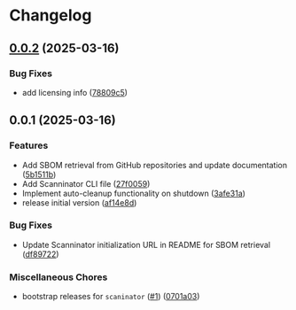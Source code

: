 # Changelog

## [0.0.2](https://github.com/sbominator/scaninator/compare/v0.0.1...v0.0.2) (2025-03-16)


### Bug Fixes

* add licensing info ([78809c5](https://github.com/sbominator/scaninator/commit/78809c532153fbe420c8d417f9e2a61c98e06298))

## 0.0.1 (2025-03-16)


### Features

* Add SBOM retrieval from GitHub repositories and update documentation ([5b1511b](https://github.com/sbominator/scaninator/commit/5b1511bf32f2de92fdd2c75c435018b8578fa322))
* Add Scanninator CLI file ([27f0059](https://github.com/sbominator/scaninator/commit/27f00593f20e43718423497899373e9c4440551e))
* Implement auto-cleanup functionality on shutdown ([3afe31a](https://github.com/sbominator/scaninator/commit/3afe31ac3a1bb5747bb6d5a125c49b05c4e1ec07))
* release initial version ([af14e8d](https://github.com/sbominator/scaninator/commit/af14e8d77c464257fe0fd1753e2ebd211e9864ec))


### Bug Fixes

* Update Scanninator initialization URL in README for SBOM retrieval ([df89722](https://github.com/sbominator/scaninator/commit/df8972249076f7e487cf2639c41e602e53235e48))


### Miscellaneous Chores

* bootstrap releases for `scaninator` ([#1](https://github.com/sbominator/scaninator/issues/1)) ([0701a03](https://github.com/sbominator/scaninator/commit/0701a0390c7af6bddc0041db957bcf73138dac59))
